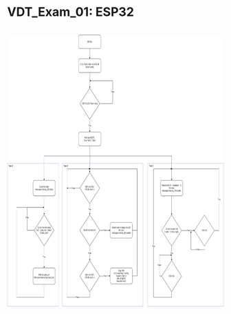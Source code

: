 # VDT_Exam_01: ESP32

<br />
<div align="center">
  <a href="https://github.com/hungdaqq/Smarthome-IoT">
    <img src="diagram.png" alt="Logo" width="800" height="630">
  </a>
</div>
